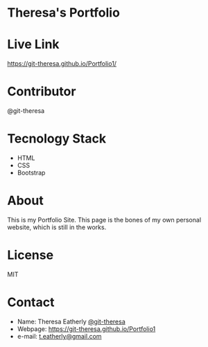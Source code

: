 # Theresa's Portfolio
# Live Link 
https://git-theresa.github.io/Portfolio1/
# Contributor
@git-theresa
# Tecnology Stack
* HTML
* CSS
* Bootstrap
# About
This is my Portfolio Site. This page is the bones of my own personal website, which is still in the works.
# License
MIT
# Contact
* Name: Theresa Eatherly [@git-theresa](@git-theresa)
* Webpage: https://git-theresa.github.io/Portfolio1
* e-mail: [t.eatherly@gmail.com](t.eatherly@gmail.com)
